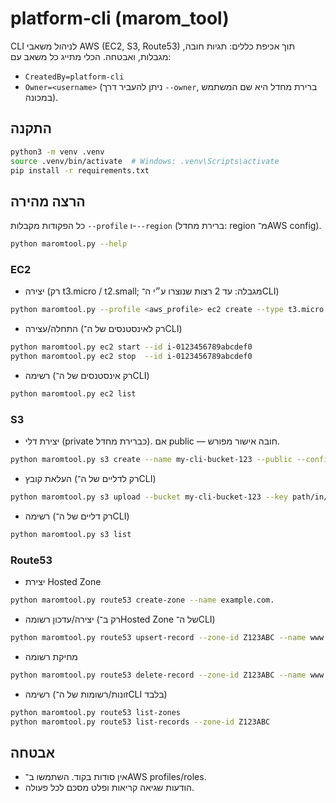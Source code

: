 # platform-cli (marom_tool)

CLI לניהול משאבי AWS (EC2, S3, Route53) תוך אכיפת כללים: תגיות חובה, מגבלות, ואבטחה.
הכלי מתייג כל משאב עם:
- `CreatedBy=platform-cli`
- `Owner=<username>` (ניתן להעביר דרך `--owner`, ברירת מחדל היא שם המשתמש במכונה).

## התקנה
```bash
python3 -m venv .venv
source .venv/bin/activate  # Windows: .venv\Scripts\activate
pip install -r requirements.txt
```

## הרצה מהירה
כל הפקודות מקבלות `--profile` ו-`--region` (ברירת מחדל: region מ־AWS config).
```bash
python maromtool.py --help
```

### EC2
- יצירה (רק t3.micro / t2.small; מגבלה: עד 2 רצות שנוצרו ע״י ה־CLI)
```bash
python maromtool.py --profile <aws_profile> ec2 create --type t3.micro --os ubuntu
```
- התחלה/עצירה (רק לאינסטנסים של ה־CLI)
```bash
python maromtool.py ec2 start --id i-0123456789abcdef0
python maromtool.py ec2 stop  --id i-0123456789abcdef0
```
- רשימה (רק אינסטנסים של ה־CLI)
```bash
python maromtool.py ec2 list
```

### S3
- יצירת דלי (private כברירת מחדל). אם public — חובה אישור מפורש.
```bash
python maromtool.py s3 create --name my-cli-bucket-123 --public --confirm yes
```
- העלאת קובץ (רק לדליים של ה־CLI)
```bash
python maromtool.py s3 upload --bucket my-cli-bucket-123 --key path/in/bucket/file.txt --file ./file.txt
```
- רשימה (רק דליים של ה־CLI)
```bash
python maromtool.py s3 list
```

### Route53
- יצירת Hosted Zone
```bash
python maromtool.py route53 create-zone --name example.com.
```
- יצירה/עדכון רשומה (רק ב־Hosted Zone של ה־CLI)
```bash
python maromtool.py route53 upsert-record --zone-id Z123ABC --name www.example.com. --type A --ttl 300 --values 1.2.3.4
```
- מחיקת רשומה
```bash
python maromtool.py route53 delete-record --zone-id Z123ABC --name www.example.com. --type A --values 1.2.3.4
```
- רשימה (זונות/רשומות של ה־CLI בלבד)
```bash
python maromtool.py route53 list-zones
python maromtool.py route53 list-records --zone-id Z123ABC
```

## אבטחה
- אין סודות בקוד. השתמשו ב־AWS profiles/roles.
- הודעות שגיאה קריאות ופלט מסכם לכל פעולה.
